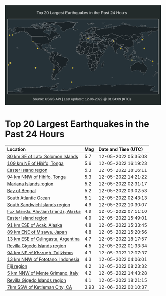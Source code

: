 ![Map](./map.png)

# Top 20 Largest Earthquakes in the Past 24 Hours

| Location | Mag | Date and Time (UTC) |
|:---|:---|:---|
| [80 km SE of Lata, Solomon Islands](https://earthquake.usgs.gov/earthquakes/eventpage/us6000j6zd) | 5.7 | 12-05-2022 05:35:08 |
| [109 km NE of Hihifo, Tonga](https://earthquake.usgs.gov/earthquakes/eventpage/us6000j71p) | 5.6 | 12-05-2022 16:19:23 |
| [Easter Island region](https://earthquake.usgs.gov/earthquakes/eventpage/us6000j73r) | 5.3 | 12-05-2022 18:16:11 |
| [94 km NNW of Hihifo, Tonga](https://earthquake.usgs.gov/earthquakes/eventpage/us6000j70t) | 5.3 | 12-05-2022 14:21:22 |
| [Mariana Islands region](https://earthquake.usgs.gov/earthquakes/eventpage/us6000j6y9) | 5.2 | 12-05-2022 02:31:17 |
| [Bay of Bengal](https://earthquake.usgs.gov/earthquakes/eventpage/us6000j6yh) | 5.2 | 12-05-2022 03:02:53 |
| [South Atlantic Ocean](https://earthquake.usgs.gov/earthquakes/eventpage/us6000j6yb) | 5.1 | 12-05-2022 02:43:13 |
| [South Sandwich Islands region](https://earthquake.usgs.gov/earthquakes/eventpage/us6000j70b) | 4.9 | 12-05-2022 10:30:07 |
| [Fox Islands, Aleutian Islands, Alaska](https://earthquake.usgs.gov/earthquakes/eventpage/us6000j6zk) | 4.9 | 12-05-2022 07:11:10 |
| [Easter Island region](https://earthquake.usgs.gov/earthquakes/eventpage/us6000j71a) | 4.9 | 12-05-2022 15:49:01 |
| [91 km ESE of Adak, Alaska](https://earthquake.usgs.gov/earthquakes/eventpage/us6000j715) | 4.8 | 12-05-2022 15:33:45 |
| [89 km ENE of Misawa, Japan](https://earthquake.usgs.gov/earthquakes/eventpage/us6000j711) | 4.8 | 12-05-2022 15:20:56 |
| [13 km ESE of Calingasta, Argentina](https://earthquake.usgs.gov/earthquakes/eventpage/us6000j73l) | 4.7 | 12-05-2022 18:17:57 |
| [Revilla Gigedo Islands region](https://earthquake.usgs.gov/earthquakes/eventpage/us6000j6y4) | 4.5 | 12-05-2022 01:33:34 |
| [94 km NE of Khorugh, Tajikistan](https://earthquake.usgs.gov/earthquakes/eventpage/us6000j70j) | 4.3 | 12-05-2022 12:07:37 |
| [13 km NNW of Pototano, Indonesia](https://earthquake.usgs.gov/earthquakes/eventpage/us6000j6z3) | 4.3 | 12-05-2022 04:06:01 |
| [Fiji region](https://earthquake.usgs.gov/earthquakes/eventpage/us6000j6zv) | 4.2 | 12-05-2022 08:23:32 |
| [5 km NNW of Monte Grimano, Italy](https://earthquake.usgs.gov/earthquakes/eventpage/us6000j70x) | 4.2 | 12-05-2022 14:43:28 |
| [Revilla Gigedo Islands region](https://earthquake.usgs.gov/earthquakes/eventpage/us6000j73p) | 4.1 | 12-05-2022 18:21:15 |
| [7km SSW of Kettleman City, CA](https://earthquake.usgs.gov/earthquakes/eventpage/nc73814971) | 3.93 | 12-06-2022 00:10:37 |
